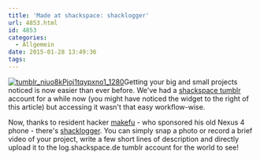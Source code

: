 ```yaml
---
title: 'Made at shackspace: shacklogger'
url: 4853.html
id: 4853
categories:
  - Allgemein
date: 2015-01-28 13:49:36
tags:
---
```


[![tumblr_niuo8kPjoj1tqypxno1_1280](https://blog.shackspace.de/wp-content/uploads/2015/01/tumblr_niuo8kPjoj1tqypxno1_1280-e1422449294471-278x300.jpg)](https://blog.shackspace.de/wp-content/uploads/2015/01/tumblr_niuo8kPjoj1tqypxno1_1280-e1422449294471.jpg)Getting your big and small projects noticed is now easier than ever before.
We've had a [shackspace tumblr](http://log.shackspace.de) account for a while now (you might have noticed the widget to the right of this article) but accessing it wasn't that easy workflow-wise.

Now, thanks to resident hacker [makefu](https://twitter.com/makefoo) - who sponsored his old Nexus 4 phone - there's [shacklogger](http://log.shackspace.de/post/109319093546/introducing-the-shacklogger-makefu-wants-to). You can simply snap a photo or record a brief video of your project, write a few short lines of description and directly upload it to the log.shackspace.de tumblr account for the world to see!